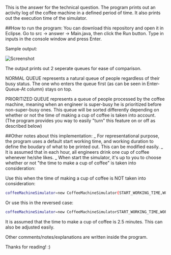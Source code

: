 This is the answer for the technical question. The program prints out an activity log of the coffee machine in a defined period of time. It also prints out the execution time of the simulator. 

##How to run the program:
You can download this repository and open it in Eclipse. Go to src -> answer -> Main.java, then click the Run button.
Type in inputs in the console window and press Enter. 

Sample output:

![Screenshot](https://raw.githubusercontent.com/vinhnghi223/ZI2014-Nghi/master/Screenshot.PNG "Screenshot")

The output prints out 2 seperate queues for ease of comparison.

NORMAL QUEUE represents a natural queue of people regardless of their busy status. The one who enters the queue first (as can be seen in Enter-Queue-At column) stays on top.

PRIORITIZED QUEUE represents a queue of people processed by the coffee machine, meaning when an engineer is super-busy he is prioritized before non-super-busy ones. This queue will be sorted differently depending on whether or not the time of making a cup of coffee is taken into account. (The program provides you way to easily "turn" this feature on or off as described below)

##Other notes about this implementation:
_ For representational purpose, the program uses a default start working time, and working duration to define the boudary of what to be printed out. This can be modified easily.
_ It is assumed that in each hour, all engineers drink one cup of coffee whenever he/she likes.
_ When start the simulator, it's up to you to choose whether or not "the time to make a cup of coffee" is taken into consideration:

Use this when the time of making a cup of coffee is NOT taken into consideration:
```sh
coffeeMachineSimulator=new CoffeeMachineSimulator(START_WORKING_TIME,WORKING_DURATION);
```

Or use this in the reversed case:
```sh
coffeeMachineSimulator=new CoffeeMachineSimulatorSTART_WORKING_TIME,WORKING_DURATION,MAKE_ONE_COFFEE_TIME);
```
It is assumed that the time to make a cup of coffee is 2.5 minutes. This can also be adjusted easily.

Other comments/notes/explanations are written inside the program.

Thanks for reading! :)
